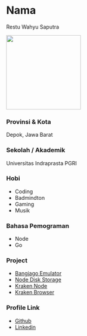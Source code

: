 # Nama
Restu Wahyu Saputra

<img src="https://avatars.githubusercontent.com/u/25425608" width="200" height="200" align="center"/>

### Provinsi & Kota

Depok, Jawa Barat

### Sekolah / Akademik

Universitas Indraprasta PGRI

### Hobi

- Coding
- Badmindton
- Gaming
- Musik


### Bahasa Pemograman 

- Node
- Go

### Project

- [Bangjago Emulator](https://github.com/restuwahyu13/bangjago-android-emulator)
- [Node Disk Storage](https://github.com/restuwahyu13/node-disk-storage)
- [Kraken Node](https://github.com/restuwahyu13/kraken-node)
- [Kraken Browser](https://github.com/restuwahyu13/kraken-browser)


### Profile Link

- [Github](https://github.com/restuwahyu13)
- [Linkedin](https://www.linkedin.com/in/restuwahyu13)

